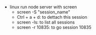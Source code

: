 - linux run node server with screen
  + screen -S "session_name"
  + Ctrl + a + d: to dettach this session
  + screen -ls: to list all sessions
  + screen -r 10835: to go session 10835